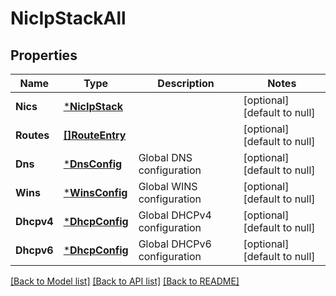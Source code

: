 # NicIpStackAll

## Properties
Name | Type | Description | Notes
------------ | ------------- | ------------- | -------------
**Nics** | [***NicIpStack**](NicIpStack.md) |  | [optional] [default to null]
**Routes** | [**[]RouteEntry**](RouteEntry.md) |  | [optional] [default to null]
**Dns** | [***DnsConfig**](DnsConfig.md) | Global DNS configuration | [optional] [default to null]
**Wins** | [***WinsConfig**](WinsConfig.md) | Global WINS configuration | [optional] [default to null]
**Dhcpv4** | [***DhcpConfig**](DhcpConfig.md) | Global DHCPv4 configuration | [optional] [default to null]
**Dhcpv6** | [***DhcpConfig**](DhcpConfig.md) | Global DHCPv6 configuration | [optional] [default to null]

[[Back to Model list]](README.md#documentation-for-models) [[Back to API list]](README.md#documentation-for-api-endpoints) [[Back to README]](README.md)


